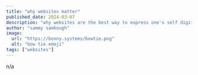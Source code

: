 ```yaml
---
title: "why websites matter"
published_date: 2024-03-07
description: "why websites are the best way to express one's self digitally, and why that matters"
author: "sammy samkough"
image:
  url: "https://bonny.systems/bowtie.png"
  alt: "bow tie emoji"
tags: ["websites"]
---
```


n/a
